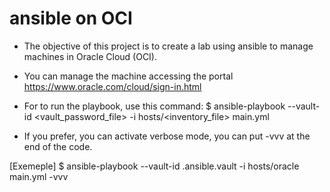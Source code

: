 # ansible on OCI

- The objective of this project is to create a lab using ansible to manage machines in Oracle Cloud (OCI).

- You can manage the machine accessing the portal https://www.oracle.com/cloud/sign-in.html

- For to run the playbook, use this command: $ ansible-playbook --vault-id <vault_password_file> -i hosts/<inventory_file> main.yml
- If you prefer, you can activate verbose mode, you can put -vvv at the end of the code.

[Exemeple] $ ansible-playbook --vault-id .ansible.vault -i hosts/oracle main.yml -vvv

